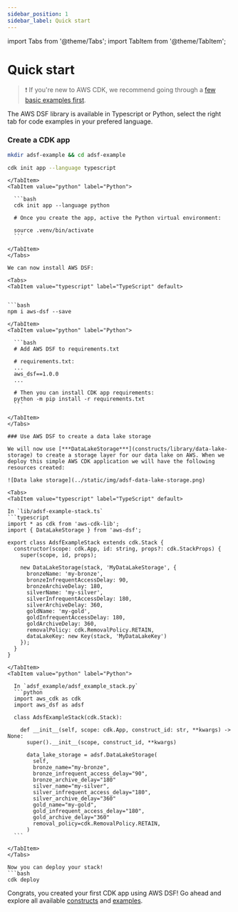 ```yaml
---
sidebar_position: 1
sidebar_label: Quick start
---
```

import Tabs from '@theme/Tabs';
import TabItem from '@theme/TabItem';


# Quick start

> :heavy_exclamation_mark: If you're new to AWS CDK, we recommend going through a [few basic examples first](https://docs.aws.amazon.com/cdk/v2/guide/getting_started.html).

The AWS DSF library is available in Typescript or Python, select the right tab for code examples in your prefered language.

### Create a CDK app
```bash
mkdir adsf-example && cd adsf-example
```

<Tabs>
  <TabItem value="typescript" label="TypeScript" default>
  

  ```bash
  cdk init app --language typescript
  ```
  
  ```mdx-code-block
  </TabItem>
  <TabItem value="python" label="Python">

    ```bash
    cdk init app --language python
    
    # Once you create the app, active the Python virtual environment:

    source .venv/bin/activate
    ```
    
  </TabItem>
</Tabs>

We can now install AWS DSF:

<Tabs>
  <TabItem value="typescript" label="TypeScript" default>
  

  ```bash
  npm i aws-dsf --save
  ```
  
  ```mdx-code-block
  </TabItem>
  <TabItem value="python" label="Python">

    ```bash
    # Add AWS DSF to requirements.txt
    
    # requirements.txt:
    ...
    aws_dsf==1.0.0
    ...

    # Then you can install CDK app requirements:
    python -m pip install -r requirements.txt
    ```
    
  </TabItem>
</Tabs>

### Use AWS DSF to create a data lake storage

We will now use [***DataLakeStorage***](constructs/library/data-lake-storage) to create a storage layer for our data lake on AWS. When we deploy this simple AWS CDK application we will have the following resources created:

![Data lake storage](../static/img/adsf-data-lake-storage.png)

<Tabs>
  <TabItem value="typescript" label="TypeScript" default>
  
  In `lib/adsf-example-stack.ts`
  ```typescript
  import * as cdk from 'aws-cdk-lib';
  import { DataLakeStorage } from 'aws-dsf';

  export class AdsfExampleStack extends cdk.Stack {
    constructor(scope: cdk.App, id: string, props?: cdk.StackProps) {
      super(scope, id, props);

      new DataLakeStorage(stack, 'MyDataLakeStorage', {
        bronzeName: 'my-bronze',
        bronzeInfrequentAccessDelay: 90,
        bronzeArchiveDelay: 180,
        silverName: 'my-silver',
        silverInfrequentAccessDelay: 180,
        silverArchiveDelay: 360,
        goldName: 'my-gold',
        goldInfrequentAccessDelay: 180,
        goldArchiveDelay: 360,
        removalPolicy: cdk.RemovalPolicy.RETAIN,
        dataLakeKey: new Key(stack, 'MyDataLakeKey')
      });
    }
  }

  ```
  
  ```mdx-code-block
  </TabItem>
  <TabItem value="python" label="Python">

    In `adsf_example/adsf_example_stack.py`
    ```python
    import aws_cdk as cdk
    import aws_dsf as adsf

    class AdsfExampleStack(cdk.Stack):

      def __init__(self, scope: cdk.App, construct_id: str, **kwargs) -> None:
        super().__init__(scope, construct_id, **kwargs)

        data_lake_storage = adsf.DataLakeStorage(
          self,
          bronze_name="my-bronze",
          bronze_infrequent_access_delay="90",
          bronze_archive_delay="180"
          silver_name="my-silver",
          silver_infrequent_access_delay="180",
          silver_archive_delay="360"
          gold_name="my-gold",
          gold_infrequent_access_delay="180",
          gold_archive_delay="360"
          removal_policy=cdk.RemovalPolicy.RETAIN,
        )
    ```
    
  </TabItem>
</Tabs>

Now you can deploy your stack!
```bash
cdk deploy
```

Congrats, you created your first CDK app using AWS DSF! Go ahead and explore all available [constructs](category/constructs) and [examples](category/examples).

